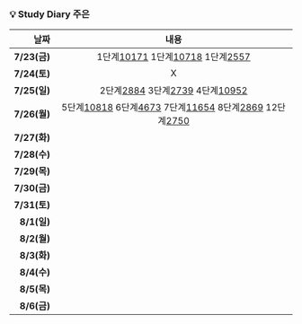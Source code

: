 ### 💡 Study Diary 주은  

|날짜|내용|
|------:|:---:|
|**7/23(금)**|1단계[10171](https://www.acmicpc.net/problem/10171)  1단계[10718](https://www.acmicpc.net/problem/10718)   1단계[2557](https://www.acmicpc.net/problem/2557)|
|**7/24(토)**|X|
|**7/25(일)**|2단계[2884](https://www.acmicpc.net/problem/2884)   3단계[2739](https://www.acmicpc.net/problem/2739)   4단계[10952](https://www.acmicpc.net/problem/10952)|
|**7/26(월)**|5단계[10818](https://www.acmicpc.net/problem/10818)    6단계[4673](https://www.acmicpc.net/problem/4673)    7단계[11654](https://www.acmicpc.net/problem/11654)    8단계[2869](https://www.acmicpc.net/problem/2869)   12단계[2750](https://www.acmicpc.net/problem/2750)|
|**7/27(화)**||
|**7/28(수)**||
|**7/29(목)**||
|**7/30(금)**||
|**7/31(토)**||
|**8/1(일)**||
|**8/2(월)**||
|**8/3(화)**||
|**8/4(수)**||
|**8/5(목)**||
|**8/6(금)**||
